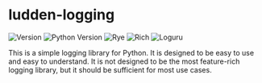 # ludden-logging

![Version](https://img.shields.io/badge/version-0.1.6-navy) ![Python Version](https://img.shields.io/badge/python-3.10%2B-blue) ![Rye](https://img.shields.io/badge/rye-0.9.0-green) ![Rich](https://img.shields.io/badge/rich-10.12.0-brightgreen) ![Loguru](https://img.shields.io/badge/loguru-0.5.3-red)

This is a simple logging library for Python. It is designed to be easy to use and easy to understand. It is not designed to be the most feature-rich logging library, but it should be sufficient for most use cases.
